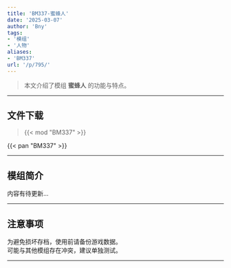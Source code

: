 ```yaml
---
title: 'BM337-蜜蜂人'
date: '2025-03-07'
author: 'Bny'
tags:
- '模组'
- '人物'
aliases:
- 'BM337'
url: '/p/795/'
---
```


> 本文介绍了模组 **蜜蜂人** 的功能与特点。

---

## 文件下载  

> {{< mod "BM337" >}}  

{{< pan "BM337" >}}  

---

## 模组简介

>  
内容有待更新...  

---

## 注意事项

>  
为避免损坏存档，使用前请备份游戏数据。  
可能与其他模组存在冲突，建议单独测试。  

---

